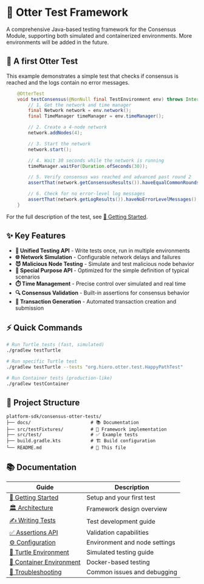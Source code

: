# 🦦 Otter Test Framework

A comprehensive Java-based testing framework for the Consensus Module, supporting both simulated and containerized environments. More environments will be added in the future.

## 🚀 A first Otter Test

This example demonstrates a simple test that checks if consensus is reached and the logs contain no error messages.

```java
    @OtterTest
    void testConsensus(@NonNull final TestEnvironment env) throws InterruptedException {
        // 1. Get the network and time manager
        final Network network = env.network();
        final TimeManager timeManager = env.timeManager();

        // 2. Create a 4-node network
        network.addNodes(4);

        // 3. Start the network
        network.start();

        // 4. Wait 30 seconds while the network is running
        timeManager.waitFor(Duration.ofSeconds(30));

        // 5. Verify consensus was reached and advanced past round 2
        assertThat(network.getConsensusResults()).haveEqualCommonRounds().haveAdvancedSinceRound(2);

        // 6. Check for no error-level log messages
        assertThat(network.getLogResults()).haveNoErrorLevelMessages();
    }
```

For the full description of the test, see [🏁 Getting Started](docs/getting-started.md).

## ✨ Key Features

- **🎯 Unified Testing API** - Write tests once, run in multiple environments
- **🌐 Network Simulation** - Configurable network delays and failures
- **😈 Malicious Node Testing** - Simulate and test malicious node behavior
- **🔧 Special Purpose API** - Optimized for the simple definition of typical scenarios
- **⏱️ Time Management** - Precise control over simulated and real time
- **🔍 Consensus Validation** - Built-in assertions for consensus behavior
- **🔄 Transaction Generation** - Automated transaction creation and submission

## ⚡ Quick Commands

```bash
# Run Turtle tests (fast, simulated)
./gradlew testTurtle

# Run specific Turtle test
./gradlew testTurtle --tests "org.hiero.otter.test.HappyPathTest"

# Run Container tests (production-like)
./gradlew testContainer
```

## 📁 Project Structure

```
platform-sdk/consensus-otter-tests/
├── docs/                      # 📚 Documentation
├── src/testFixtures/          # 🔧 Framework implementation
├── src/test/                  # ✅ Example tests
├── build.gradle.kts           # 🏗️ Build configuration
└── README.md                  # 📖 This file
```

## 📚 Documentation

|                           Guide                           |          Description          |
|-----------------------------------------------------------|-------------------------------|
| [🏁 Getting Started](docs/getting-started.md)             | Setup and your first test     |
| [🏛️ Architecture](docs/architecture.md)                  | Framework design overview     |
| [✍️ Writing Tests](docs/writing-tests.md)                 | Test development guide        |
| [✅ Assertions API](docs/assertions-api.md)                | Validation capabilities       |
| [⚙️ Configuration](docs/configuration.md)                 | Environment and node settings |
| [🐢 Turtle Environment](docs/turtle-environment.md)       | Simulated testing guide       |
| [🐳 Container Environment](docs/container-environment.md) | Docker-based testing          |
| [🔧 Troubleshooting](docs/troubleshooting.md)             | Common issues and debugging   |
